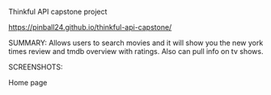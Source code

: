 Thinkful API capstone project

https://pinball24.github.io/thinkful-api-capstone/

SUMMARY:  Allows users to search movies and it will show you the new york times review and tmdb overview with ratings. Also can pull info on tv shows.

SCREENSHOTS:

Home page 


